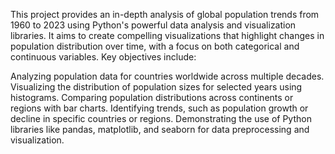 This project provides an in-depth analysis of global population trends from 1960 to 2023 using Python's powerful data analysis and visualization libraries. It aims to create compelling visualizations that highlight changes in population distribution over time, with a focus on both categorical and continuous variables.
Key objectives include:

Analyzing population data for countries worldwide across multiple decades.
Visualizing the distribution of population sizes for selected years using histograms.
Comparing population distributions across continents or regions with bar charts.
Identifying trends, such as population growth or decline in specific countries or regions.
Demonstrating the use of Python libraries like pandas, matplotlib, and seaborn for data preprocessing and visualization.
